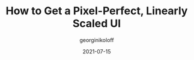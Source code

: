 ---
author: georginikoloff
date: 2021-07-15
layout: post.njk
publisher: css
tags:
  - css
  - preprocessors
  - layout
target_url: https://css-tricks.com/how-to-get-a-pixel-perfect-linearly-scaled-ui/
title: How to Get a Pixel-Perfect, Linearly Scaled UI
---